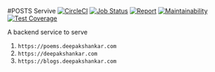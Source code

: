 #POSTS Servive 
[![CircleCI](https://circleci.com/gh/drs3114/posts/tree/master.svg?style=svg)](https://circleci.com/gh/drs3114/posts/tree/master) [![Job Status](https://inspecode.rocro.com/badges/github.com/drs3114/posts/status?token=pndYNW3be-1zKDoYUSwFMKI-1Ad_7Fn-vp1q-tTXGDU)](https://inspecode.rocro.com/jobs/github.com/drs3114/posts/latest?completed=true) [![Report](https://inspecode.rocro.com/badges/github.com/drs3114/posts/report?token=pndYNW3be-1zKDoYUSwFMKI-1Ad_7Fn-vp1q-tTXGDU&branch=master)](https://inspecode.rocro.com/reports/github.com/drs3114/posts/branch/master/summary) [![Maintainability](https://api.codeclimate.com/v1/badges/1b83c3ce96ce73d1beb1/maintainability)](https://codeclimate.com/github/drs3114/posts/maintainability) [![Test Coverage](https://api.codeclimate.com/v1/badges/1b83c3ce96ce73d1beb1/test_coverage)](https://codeclimate.com/github/drs3114/posts/test_coverage)

A backend service to serve
1. `https://poems.deepakshankar.com`
2. `https://deepakshankar.com`
3. `https://blogs.deepakshankar.com`